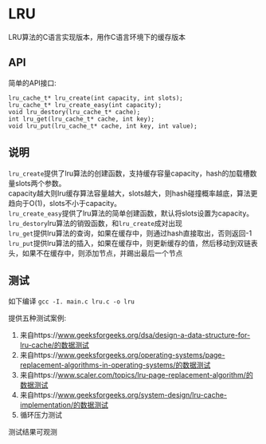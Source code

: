 # LRU
LRU算法的C语言实现版本，用作C语言环境下的缓存版本
## API
简单的API接口:
```
lru_cache_t* lru_create(int capacity, int slots);
lru_cache_t* lru_create_easy(int capacity);
void lru_destory(lru_cache_t* cache);
int lru_get(lru_cache_t* cache, int key);
void lru_put(lru_cache_t* cache, int key, int value);
```
## 说明
`lru_create`提供了lru算法的创建函数，支持缓存容量capacity，hash的加载槽数量slots两个参数。    
capacity越大则lru缓存算法容量越大，slots越大，则hash碰撞概率越底，算法更趋向于O(1)，slots不小于capacity。   
`lru_create_easy`提供了lru算法的简单创建函数，默认将slots设置为capacity。   
`lru_destory`lru算法的销毁函数，和`lru_create`成对出现   
`lru_get`提供lru算法的查询，如果在缓存中，则通过hash直接取出，否则返回-1   
`lru_put`提供lru算法的插入，如果在缓存中，则更新缓存的值，然后移动到双链表头，如果不在缓存中，则添加节点，并踢出最后一个节点   

## 测试
如下编译
`gcc -I. main.c lru.c -o lru`

提供五种测试案例:
1. 来自https://www.geeksforgeeks.org/dsa/design-a-data-structure-for-lru-cache/的数据测试
2. 来自https://www.geeksforgeeks.org/operating-systems/page-replacement-algorithms-in-operating-systems/的数据测试
3. 来自https://www.scaler.com/topics/lru-page-replacement-algorithm/的数据测试
4. 来自https://www.geeksforgeeks.org/system-design/lru-cache-implementation/的数据测试
5. 循环压力测试

测试结果可观测
